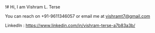 !# Hi, I am Vishram L. Terse

You can reach on +91-9611346057 or email me at vishramt7@gmail.com

LinkedIn : https://www.linkedin.com/in/vishram-terse-a7b83a3b/
